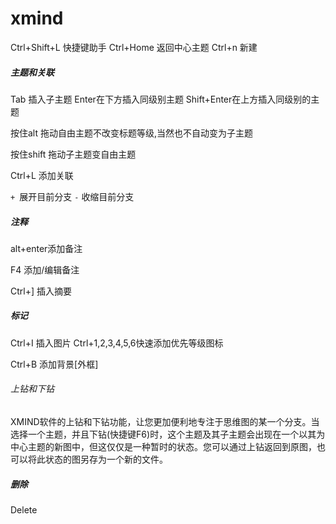 # xmind
Ctrl+Shift+L 快捷键助手
Ctrl+Home 返回中心主题
Ctrl+n 新建

##### 主题和关联

Tab 插入子主题
Enter在下方插入同级别主题
Shift+Enter在上方插入同级别的主题

按住alt 拖动自由主题不改变标题等级,当然也不自动变为子主题

按住shift 拖动子主题变自由主题

Ctrl+L 添加关联

`+ `展开目前分支
`-` 收缩目前分支



##### 注释

alt+enter添加备注

F4 添加/编辑备注

Ctrl+] 插入摘要



##### 标记

Ctrl+I 插入图片
Ctrl+1,2,3,4,5,6快速添加优先等级图标

Ctrl+B 添加背景[外框]

###### 上钻和下钻

 XMIND软件的上钻和下钻功能，让您更加便利地专注于思维图的某一个分支。当选择一个主题，并且下钻(快捷键F6)时，这个主题及其子主题会出现在一个以其为中心主题的新图中，但这仅仅是一种暂时的状态。您可以通过上钻返回到原图，也可以将此状态的图另存为一个新的文件。 

##### 删除

Delete 



